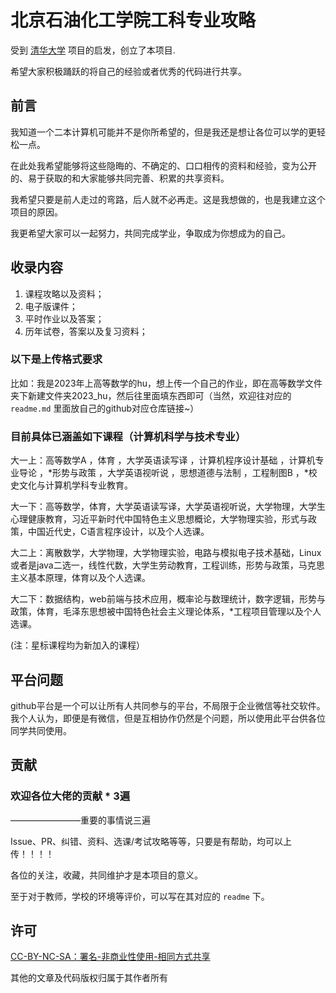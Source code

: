 # 北京石油化工学院工科专业攻略

 受到 [清华大学](https://github.com/Salensoft/thu-cst-cracker) 项目的启发，创立了本项目.

 希望大家积极踊跃的将自己的经验或者优秀的代码进行共享。

## 前言

我知道一个二本计算机可能并不是你所希望的，但是我还是想让各位可以学的更轻松一点。

在此处我希望能够将这些隐晦的、不确定的、口口相传的资料和经验，变为公开的、易于获取的和大家能够共同完善、积累的共享资料。

我希望只要是前人走过的弯路，后人就不必再走。这是我想做的，也是我建立这个项目的原因。

我更希望大家可以一起努力，共同完成学业，争取成为你想成为的自己。

## 收录内容

1. 课程攻略以及资料；
2. 电子版课件；
3. 平时作业以及答案；
4. 历年试卷，答案以及复习资料；

### 以下是上传格式要求

比如：我是2023年上高等数学的hu，想上传一个自己的作业，即在高等数学文件夹下新建文件夹2023_hu，然后往里面填东西即可（当然，欢迎往对应的 `readme.md` 里面放自己的github对应仓库链接~）

### 目前具体已涵盖如下课程（计算机科学与技术专业）

大一上：高等数学A ，体育 ，大学英语读写译 ，计算机程序设计基础 ，计算机专业导论 ，*形势与政策 ，大学英语视听说 ，思想道德与法制 ，工程制图B ，*校史文化与计算机学科专业教育。  

大一下：高等数学，体育，大学英语读写译，大学英语视听说，大学物理，大学生心理健康教育，习近平新时代中国特色主义思想概论，大学物理实验，形式与政策，中国近代史，C语言程序设计，以及个人选课。

大二上：离散数学，大学物理，大学物理实验，电路与模拟电子技术基础，Linux或者是java二选一，线性代数，大学生劳动教育，工程训练，形势与政策，马克思主义基本原理，体育以及个人选课。

大二下：数据结构，web前端与技术应用，概率论与数理统计，数字逻辑，形势与政策，体育，毛泽东思想被中国特色社会主义理论体系，*工程项目管理以及个人选课。

(注：星标课程均为新加入的课程）

## 平台问题

github平台是一个可以让所有人共同参与的平台，不局限于企业微信等社交软件。我个人认为，即便是有微信，但是互相协作仍然是个问题，所以使用此平台供各位同学共同使用。

## 贡献

### 欢迎各位大佬的贡献 * 3遍

————————重要的事情说三遍

Issue、PR、纠错、资料、选课/考试攻略等等，只要是有帮助，均可以上传！！！！

各位的关注，收藏，共同维护才是本项目的意义。

至于对于教师，学校的环境等评价，可以写在其对应的 `readme` 下。

## 许可

[CC-BY-NC-SA：署名-非商业性使用-相同方式共享](https://creativecommons.org/licenses/by-nc-sa/4.0/)

其他的文章及代码版权归属于其作者所有
